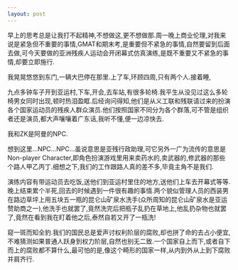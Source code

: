```yaml
---
layout: post
---
```


早上的思考总是让我打不起精神,不想做这,更不想做那.周一晚上商业伦理,对我来说是紧急但不重要的事情,GMAT和期末考,是重要但不紧急的事情,自然要留到后面去做,可今天要做的亚洲残疾人运动会开闭幕式仿真演练,是既不重要又不紧急的事情,却要立即施行.

我晃晃悠悠到东门,一辆大巴停在那里.上了车,环顾四周,只有两个人.接着睡,

九点多钟车子开到亚运村,下车,开会,去车站,有很多轮椅.我平生从没见过这么多轮椅男女同时出现,顿时热泪盈眶.后经询问得知,他们是从义工联和残联请过来的扮演各个国家运动员的残疾人群众演员.他们按照国家不同分为各个群落,可不管是组织者还是演员,都大声嚷嚷着广东话,我听不懂,便一边凉快去.

我和ZK是阿曼的NPC.

想到这里...NPC...NPC...虽说意思是亚残行政助理,可它另外一广为流传的意思是Non-player Character,即角色扮演游戏里用来卖药水的,卖武器的,修武器的那些个路人甲乙丙丁.细想之下,我们的工作跟路人真的差不多,毕竟主角不是我们.

演练内容有带运动员去吃饭,送他们到亚运村里住的地方,送他们上车去开幕式等等.晚上结束累个半死,回去的时候遇到一件很有趣的事情.两个貌似管理人员的西装男在路边草坪上用五块五一瓶的昆仑山矿泉水洗手(众所周知的昆仑山矿泉水是亚运赞助商之一),他洗手也就罢了,竟然洗完后把瓶子乱扔在草地上,他乱扔杂物也就罢了,竟然在看到我在盯着他之后,泰然自若又开了一瓶洗!

窥一斑而知全豹.我们的国民总是爱声讨权利阶层的腐败,却也拼了命的去占小便宜,不难猜测如果普通人跃身到权力阶层,自然也别无二致.一个国家自上而下,或者自下而上的腐败都不算什么,最可怕的是,像这个畸形的国家一样,从内到外从上到下腐败并肩齐行.
